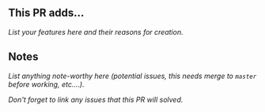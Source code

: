 ## This PR adds...

*List your features here and their reasons for creation.*

## Notes

*List anything note-worthy here (potential issues, this needs merge to `master` before working, etc....).*

*Don't forget to link any issues that this PR will solved.*
